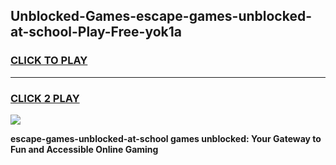 
## Unblocked-Games-escape-games-unblocked-at-school-Play-Free-yok1a
<h3>
<a href="https://premium76.site?title=escape-games-unblocked-at-school&ref=19M">CLICK TO PLAY</a></h3>
<hr>

<h3>
<a href="https://premium76.site?title=escape-games-unblocked-at-school&ref=19M">CLICK 2 PLAY</a>
  
</h3>

<a href="https://premium76.site?title=escape-games-unblocked-at-school&ref=19M"><img src="https://clearcache.store/games.png"></a>


**escape-games-unblocked-at-school games unblocked: Your Gateway to Fun and Accessible Online Gaming**
